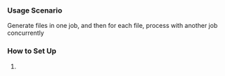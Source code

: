 ### Usage Scenario

Generate files in one job, and then for each file, process with another job concurrently

### How to Set Up
1.